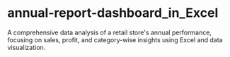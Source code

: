 # annual-report-dashboard_in_Excel
A comprehensive data analysis of a retail store's annual performance, focusing on sales, profit, and category-wise insights using Excel and data visualization.
